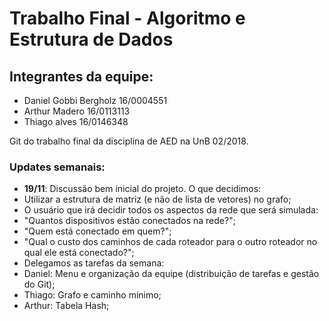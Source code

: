 # Trabalho Final - Algoritmo e Estrutura de Dados

## Integrantes da equipe:
* Daniel Gobbi Bergholz 16/0004551
* Arthur Madero 16/0113113
* Thiago alves 16/0146348 

Git do trabalho final da disciplina de AED na UnB 02/2018.

### Updates semanais:
* **19/11**: Discussão bem inicial do projeto. O que decidimos: 
 * Utilizar a estrutura de matriz (e não de lista de vetores) no grafo;
 * O usuário que irá decidir todos os aspectos da rede que será simulada:
  * "Quantos dispositivos estão conectados na rede?";
  * "Quem está conectado em quem?";
  * "Qual o custo dos caminhos de cada roteador para o outro roteador no qual ele está conectado?";
 * Delegamos as tarefas da semana:
  * Daniel: Menu e organização da equipe (distribuição de tarefas e gestão do Git);
  * Thiago: Grafo e caminho mínimo;
  * Arthur: Tabela Hash;
